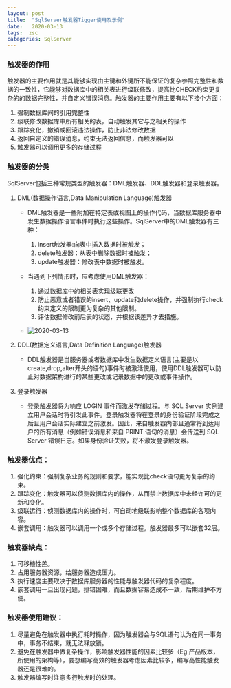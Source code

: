 ```yaml
---
layout: post
title:  "SqlServer触发器Tigger使用及示例"
date:   2020-03-13
tags:  zsc
categories: SqlServer
---
```



### 触发器的作用

触发器的主要作用就是其能够实现由主键和外键所不能保证的复杂参照完整性和数据的一致性，它能够对数据库中的相关表进行级联修改，提高比CHECK约束更复杂的的数据完整性，并自定义错误消息。触发器的主要作用主要有以下接个方面：

1. 强制数据库间的引用完整性
2. 级联修改数据库中所有相关的表，自动触发其它与之相关的操作
3. 跟踪变化，撤销或回滚违法操作，防止非法修改数据
4. 返回自定义的错误消息，约束无法返回信息，而触发器可以
5. 触发器可以调用更多的存储过程

### 触发器的分类
SqlServer包括三种常规类型的触发器：DML触发器、DDL触发器和登录触发器。

1. DML(数据操作语言,Data Manipulation Language)触发器
	* DML触发器是一些附加在特定表或视图上的操作代码，当数据库服务器中发生数据操作语言事件时执行这些操作。SqlServer中的DML触发器有三种：

		1. insert触发器:向表中插入数据时被触发；
		2. delete触发器：从表中删除数据时被触发；
		3. update触发器：修改表中数据时被触发。

	* 当遇到下列情形时，应考虑使用DML触发器：

		1. 通过数据库中的相关表实现级联更改
		2. 防止恶意或者错误的insert、update和delete操作，并强制执行check约束定义的限制更为复杂的其他限制。
		3. 评估数据修改前后表的状态，并根据该差异才去措施。
	
	* ![2020-03-13]({{site.url}}/images/posts/zsc_2020-03-13.png)

2. DDL(数据定义语言,Data Definition Language)触发器

	* DDL触发器是当服务器或者数据库中发生数据定义语言(主要是以create,drop,alter开头的语句)事件时被激活使用，使用DDL触发器可以防止对数据架构进行的某些更改或记录数据中的更改或事件操作。

3. 登录触发器

	* 登录触发器将为响应 LOGIN 事件而激发存储过程。与 SQL Server 实例建立用户会话时将引发此事件。登录触发器将在登录的身份验证阶段完成之后且用户会话实际建立之前激发。因此，来自触发器内部且通常将到达用户的所有消息（例如错误消息和来自 PRINT 语句的消息）会传送到 SQL Server 错误日志。如果身份验证失败，将不激发登录触发器。


### 触发器优点：

1. 强化约束：强制复杂业务的规则和要求，能实现比check语句更为复杂的约束。
2. 跟踪变化：触发器可以侦测数据库内的操作，从而禁止数据库中未经许可的更新和变化。
3. 级联运行：侦测数据库内的操作时，可自动地级联影响整个数据库的各项内容。
4. 嵌套调用：触发器可以调用一个或多个存储过程。触发器最多可以嵌套32层。

### 触发器缺点：

1. 可移植性差。
2. 占用服务器资源，给服务器造成压力。
3. 执行速度主要取决于数据库服务器的性能与触发器代码的复杂程度。
4. 嵌套调用一旦出现问题，排错困难，而且数据容易造成不一致，后期维护不方便。

### 触发器使用建议：

1. 尽量避免在触发器中执行耗时操作，因为触发器会与SQL语句认为在同一事务中，事务不结束，就无法释放锁。
2. 避免在触发器中做复杂操作，影响触发器性能的因素比较多（Eg:产品版本，所使用的架构等），要想编写高效的触发器考虑因素比较多，编写高性能触发器还是很难的。
3. 触发器编写时注意多行触发时的处理。





